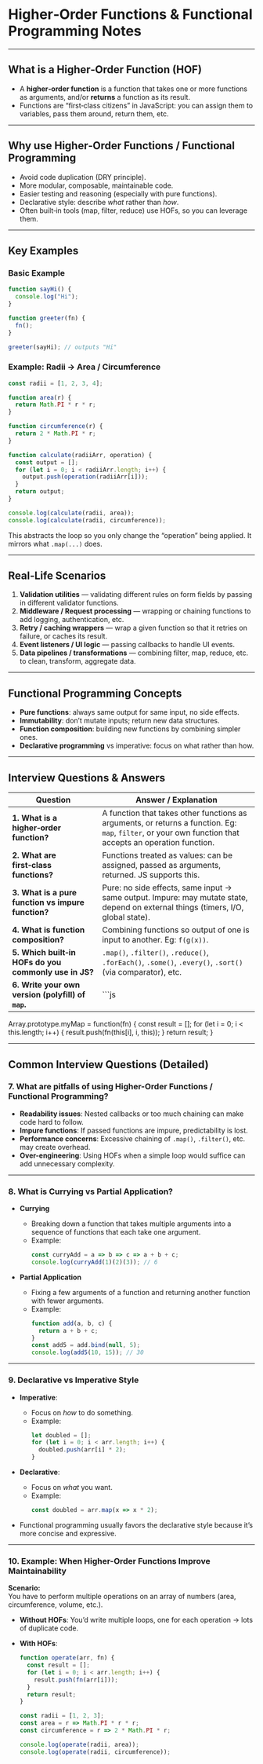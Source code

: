 # Higher‑Order Functions & Functional Programming Notes

---

## What is a Higher‑Order Function (HOF)

- A **higher‑order function** is a function that takes one or more functions as arguments, and/or **returns** a function as its result.
- Functions are “first‑class citizens” in JavaScript: you can assign them to variables, pass them around, return them, etc.

---

## Why use Higher‑Order Functions / Functional Programming

- Avoid code duplication (DRY principle).
- More modular, composable, maintainable code.
- Easier testing and reasoning (especially with pure functions).
- Declarative style: describe _what_ rather than _how_.
- Often built‑in tools (map, filter, reduce) use HOFs, so you can leverage them.

---

## Key Examples

### Basic Example

```js
function sayHi() {
  console.log("Hi");
}

function greeter(fn) {
  fn();
}

greeter(sayHi); // outputs "Hi"
```

### Example: Radii → Area / Circumference

```js
const radii = [1, 2, 3, 4];

function area(r) {
  return Math.PI * r * r;
}

function circumference(r) {
  return 2 * Math.PI * r;
}

function calculate(radiiArr, operation) {
  const output = [];
  for (let i = 0; i < radiiArr.length; i++) {
    output.push(operation(radiiArr[i]));
  }
  return output;
}

console.log(calculate(radii, area));
console.log(calculate(radii, circumference));
```

This abstracts the loop so you only change the “operation” being applied. It mirrors what `.map(...)` does.

---

## Real‑Life Scenarios

1. **Validation utilities** — validating different rules on form fields by passing in different validator functions.
2. **Middleware / Request processing** — wrapping or chaining functions to add logging, authentication, etc.
3. **Retry / caching wrappers** — wrap a given function so that it retries on failure, or caches its result.
4. **Event listeners / UI logic** — passing callbacks to handle UI events.
5. **Data pipelines / transformations** — combining filter, map, reduce, etc. to clean, transform, aggregate data.

---

## Functional Programming Concepts

- **Pure functions**: always same output for same input, no side effects.
- **Immutability**: don’t mutate inputs; return new data structures.
- **Function composition**: building new functions by combining simpler ones.
- **Declarative programming** vs imperative: focus on what rather than how.

---

## Interview Questions & Answers

| Question                                              | Answer / Explanation                                                                                                                                     |
| ----------------------------------------------------- | -------------------------------------------------------------------------------------------------------------------------------------------------------- |
| **1. What is a higher‑order function?**               | A function that takes other functions as arguments, or returns a function. Eg: `map`, `filter`, or your own function that accepts an operation function. |
| **2. What are first‑class functions?**                | Functions treated as values: can be assigned, passed as arguments, returned. JS supports this.                                                           |
| **3. What is a pure function vs impure function?**    | Pure: no side effects, same input → same output. Impure: may mutate state, depend on external things (timers, I/O, global state).                        |
| **4. What is function composition?**                  | Combining functions so output of one is input to another. Eg: `f(g(x))`.                                                                                 |
| **5. Which built‑in HOFs do you commonly use in JS?** | `.map()`, `.filter()`, `.reduce()`, `.forEach()`, `.some()`, `.every()`, `.sort()` (via comparator), etc.                                                |
| **6. Write your own version (polyfill) of `map`.**    | ```js                                                                                                                                                    |

Array.prototype.myMap = function(fn) {
const result = [];
for (let i = 0; i < this.length; i++) {
result.push(fn(this[i], i, this));
}
return result;
}

---

## Common Interview Questions (Detailed)

### 7. What are pitfalls of using Higher-Order Functions / Functional Programming?

- **Readability issues**: Nested callbacks or too much chaining can make code hard to follow.  
- **Impure functions**: If passed functions are impure, predictability is lost.  
- **Performance concerns**: Excessive chaining of `.map()`, `.filter()`, etc. may create overhead.  
- **Over-engineering**: Using HOFs when a simple loop would suffice can add unnecessary complexity.  

---

### 8. What is Currying vs Partial Application?

- **Currying**  
  - Breaking down a function that takes multiple arguments into a sequence of functions that each take one argument.  
  - Example:  
    ```js
    const curryAdd = a => b => c => a + b + c;
    console.log(curryAdd(1)(2)(3)); // 6
    ```

- **Partial Application**  
  - Fixing a few arguments of a function and returning another function with fewer arguments.  
  - Example:  
    ```js
    function add(a, b, c) {
      return a + b + c;
    }
    const add5 = add.bind(null, 5);
    console.log(add5(10, 15)); // 30
    ```

---

### 9. Declarative vs Imperative Style

- **Imperative**:  
  - Focus on *how* to do something.  
  - Example:  
    ```js
    let doubled = [];
    for (let i = 0; i < arr.length; i++) {
      doubled.push(arr[i] * 2);
    }
    ```

- **Declarative**:  
  - Focus on *what* you want.  
  - Example:  
    ```js
    const doubled = arr.map(x => x * 2);
    ```
- Functional programming usually favors the declarative style because it’s more concise and expressive.  

---

### 10. Example: When Higher-Order Functions Improve Maintainability

**Scenario:**  
You have to perform multiple operations on an array of numbers (area, circumference, volume, etc.).  

- **Without HOFs**: You’d write multiple loops, one for each operation → lots of duplicate code.  
- **With HOFs**:  

  ```js
  function operate(arr, fn) {
    const result = [];
    for (let i = 0; i < arr.length; i++) {
      result.push(fn(arr[i]));
    }
    return result;
  }

  const radii = [1, 2, 3];
  const area = r => Math.PI * r * r;
  const circumference = r => 2 * Math.PI * r;

  console.log(operate(radii, area));
  console.log(operate(radii, circumference));
